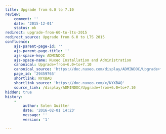 ```yaml
---
title: Upgrade from 6.0 to 7.10
review:
    comment: ''
    date: '2015-12-01'
    status: ok
redirect: upgrade-from-60-to-lts-2015
redirect_source: Upgrade from 6.0 to LTS 2015
confluence:
    ajs-parent-page-id: ''
    ajs-parent-page-title: ''
    ajs-space-key: ADMINDOC
    ajs-space-name: Nuxeo Installation and Administration
    canonical: Upgrade+from+6.0+to+7.10
    canonical_source: 'https://doc.nuxeo.com/display/ADMINDOC/Upgrade+from+6.0+to+7.10'
    page_id: '29459765'
    shortlink: NYXBAQ
    shortlink_source: 'https://doc.nuxeo.com/x/NYXBAQ'
    source_link: /display/ADMINDOC/Upgrade+from+6.0+to+7.10
hidden: true
history:
    -
        author: Solen Guitter
        date: '2016-02-01 14:23'
        message: ''
        version: '1'

---
```

